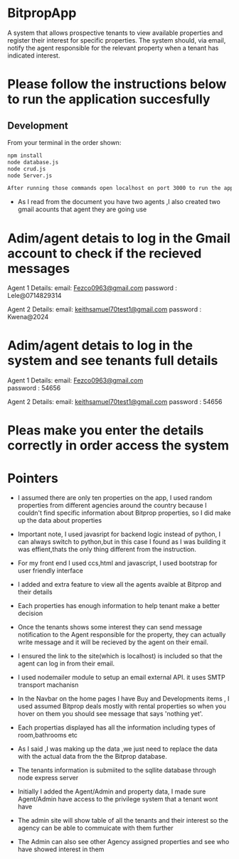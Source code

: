 # BitpropApp
A system that allows prospective tenants to view available properties and register their interest for specific properties. The system should, via email, notify the agent responsible for the relevant property when a tenant has indicated interest.


# Please follow the instructions below to run the application succesfully


## Development


From your terminal in the order shown:

```sh
npm install
node database.js
node crud.js
node Server.js

After running those commands open localhost on port 3000 to run the application

```
* As I read from the document you have two agents ,I also created two gmail acounts that agent they are going use

# Adim/agent detais to log in the Gmail account to check if the recieved messages

 Agent 1 Details:
   email: Fezco0963@gmail.com 
   password : Lele@0714829314  

 Agent 2 Details:
   email: keithsamuel70test1@gmail.com
   password : Kwena@2024
   
# Adim/agent detais to log in the system and see tenants full details

 Agent 1 Details:
   email: Fezco0963@gmail.com  
   password : 54656

 Agent 2 Details:
   email: keithsamuel70test1@gmail.com
   password : 54656 


# Pleas make you enter the details correctly in order access the system


# Pointers

 * I assumed there are only ten properties on the app, I used random properties from different agencies around the country 
   because I couldn't find specific information about Bitprop properties, so I did make up the data about properties

 * Important note, I used javasript for backend logic instead of python, I can always switch to python,but in this case
   I found as I was building it was effient,thats the only thing different from the instruction.
 * For my front end I used ccs,html and javascript, I used bootstrap for user friendly interface
 * I added and extra feature to view all the agents avaible at Bitprop and their details
 * Each properties has enough information to help tenant make a better decision
 * Once the tenants shows some interest they can send message notification to the Agent responsible for the property,
   they can actually write message and it will be recieved by the agent on their email.
 * I ensured the link to the site(which is localhost) is included so that the agent can log in from their email.

 * I used nodemailer module to setup an email external API. it uses SMTP transport machanisn
 * In the Navbar on the home pages I have Buy and Developments items , I used assumed  Bitprop deals
   mostly with rental properties so when you hover on them you should see message that says 'nothing yet'.
 * Each propertias displayed has all the information including types of room,bathrooms  etc
 * As I said ,I was making up the data ,we just need to replace the data with the actual data from the
  the Bitprop database.
 * The tenants information is submiited to the sqllite database through node express server
 * Initially I added the Agent/Admin  and property data, I made sure Agent/Admin have access to the privilege system that a tenant wont have
 * The admin site will show table of all the tenants and their interest so the agency can be able to commuicate with them further
 * The Admin can also see other Agency assigned properties and see who have showed interest in them


